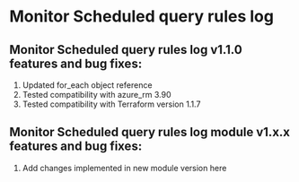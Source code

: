 # Monitor Scheduled query rules log

## Monitor Scheduled query rules log v1.1.0 features and bug fixes:

1. Updated for_each object reference
2. Tested compatibility with azure_rm 3.90
3. Tested compatibility with Terraform version 1.1.7

## Monitor Scheduled query rules log module v1.x.x features and bug fixes:

1. Add changes implemented in new module version here
